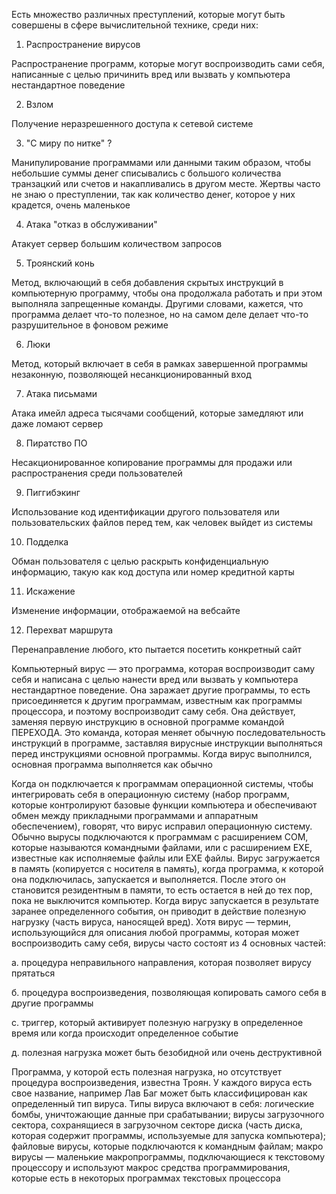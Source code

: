 Есть множество различных преступлений, которые могут быть совершены в сфере вычислительной 
технике, среди них:

1. Распространение вирусов

Распространение программ, которые могут воспроизводить сами себя, написанные с целью причинить вред 
или вызвать у компьютера нестандартное поведение 

2. Взлом

Получение неразрешенного доступа к сетевой системе

3. "С миру по нитке" ?


Манипулирование программами или данными таким образом, чтобы небольшие суммы денег
списывались с большого количества транзацкий или счетов и накапливались в другом месте. Жертвы часто не знаю о преступлении, так как количество денег,
которое у них крадется, очень маленькое

4. Атака "отказ в обслуживании" 

Атакует сервер большим количеством запросов 


5. Троянский конь

Метод, включающий в себя добавления скрытых инструкций в компьютерную программу, чтобы
она продолжала работать и при этом выполняла запрещенные команды. Другими словами, кажется,
что программа делает что-то полезное, но на самом деле делает что-то разрушительное в 
фоновом режиме

6. Люки

Метод, который включает в себя в рамках завершенной программы незаконную, позволяющей несанкционированный вход

7. Атака письмами

Атака имейл адреса тысячами сообщений, которые замедляют или даже ломают сервер

8. Пиратство ПО

Несакционированное копирование программы для продажи или распространения среди пользователей 

9. Пиггибэкинг

Использование код идентификации другого пользователя или пользовательских файлов
перед тем, как человек выйдет из системы 

10. Подделка

Обман пользователя с целью раскрыть конфиденциальную информацию, такую как
код доступа или номер кредитной карты 

11. Искажение

Изменение информации, отображаемой на вебсайте

12. Перехват маршрута

Перенаправление любого, кто пытается посетить конкретный сайт 

Компьютерный вирус — это программа, которая воспроизводит саму себя и написана с целью нанести
вред или вызвать у компьютера нестандартное поведение. Она заражает другие программы, то есть 
присоединяется к другим программам, известным как программы процессора, и поэтому воспроизводит саму себя. Она действует, заменяя первую инструкцию в основной программе командой ПЕРЕХОДА. Это команда, которая меняет обычную последовательность инструкций в программе, заставляя вирусные инструкции выполняться перед 
инструкциями основной программы. Когда вирус выполнился, основная программа выполняется как обычно

Когда он подключается к программам операционной системы, чтобы интегрировать себя в операционную систему (набор программ, которые контролируют базовые функции компьютера и обеспечивают обмен между прикладными программами и аппаратным обеспечением), говорят, что вирус исправил операционную систему. Обычно вырусы подключаются к программам с расширением COM, которые называются командными файлами, или с расширением ЕХЕ, известные как исполняемые файлы или ЕХЕ файлы. Вирус загружается в память (копируется с носителя в память), когда программа, к которой она подключилась, запускается и выполняется. После этого он становится резидентным в памяти, то есть остается в ней до тех пор, пока не выключится компьютер. Когда вирус запускается в результате заранее определенного события, он приводит в действие полезную нагрузку (часть вируса, наносящей вред). Хотя вирус — термин, использующийся для описания любой программы, которая может воспроизводить саму себя, вирусы часто состоят из 4 основных частей:

а. процедура неправильного направления, которая позволяет вирусу прятаться

б. процедура воспроизведения, позволяющая копировать самого себя в другие программы

с. триггер, который активирует полезную нагрузку в определенное время или когда происходит определенное событие

д. полезная нагрузка может быть безобидной или очень деструктивной

Программа, у которой есть полезная нагрузка, но отсутствует процедура воспроизведения, известна Троян. У каждого вируса есть свое название, например Лав Баг может быть классифицирован как определенный тип вируса. Типы вируса включают в себя: логические бомбы, уничтожающие данные при срабатывании; вирусы загрузочного сектора, сохранящиеся в загрузочном секторе диска 
(часть диска, которая содержит программы, используемые для запуска компьютера); файловые вирусы, которые подключаются к командным файлам; макро вирусы — маленькие макропрограммы, подключающиеся к текстовому процессору и используют макрос средства программирования, которые есть в некоторых программах текстовых процессора 
